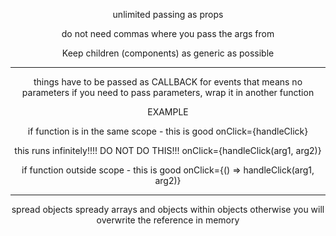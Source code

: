 <Header message="hello world" poop=5>

unlimited passing as props

do not need commas where you pass the args from

Keep children (components) as generic as possible

---

things have to be passed as CALLBACK for events
that means no parameters
if you need to pass parameters, wrap it in another function

EXAMPLE

if function is in the same scope - this is good
onClick={handleClick}

this runs infinitely!!!! DO NOT DO THIS!!!
onClick={handleClick(arg1, arg2)}

if function outside scope - this is good
onClick={() => handleClick(arg1, arg2)}

---

spread objects
spready arrays and objects within objects
otherwise you will overwrite the reference in memory
